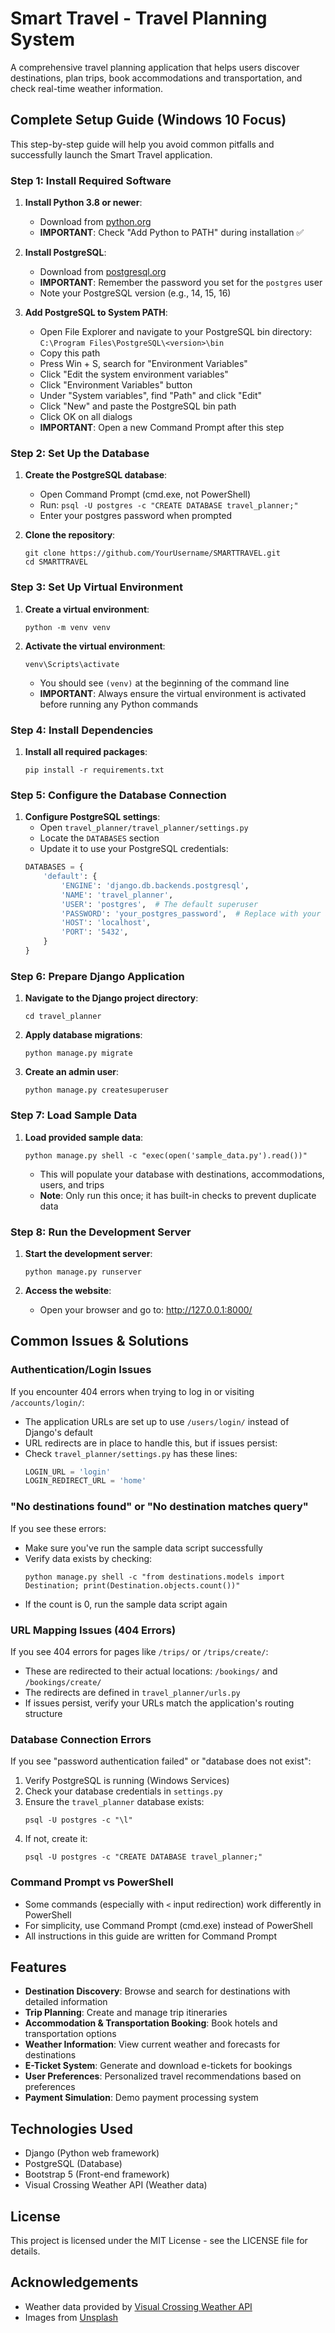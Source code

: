 # Smart Travel - Travel Planning System

A comprehensive travel planning application that helps users discover destinations, plan trips, book accommodations and transportation, and check real-time weather information.

## Complete Setup Guide (Windows 10 Focus)

This step-by-step guide will help you avoid common pitfalls and successfully launch the Smart Travel application.

### Step 1: Install Required Software

1. **Install Python 3.8 or newer**:
   - Download from [python.org](https://www.python.org/downloads/)
   - **IMPORTANT**: Check "Add Python to PATH" during installation ✅

2. **Install PostgreSQL**:
   - Download from [postgresql.org](https://www.postgresql.org/download/windows/)
   - **IMPORTANT**: Remember the password you set for the `postgres` user
   - Note your PostgreSQL version (e.g., 14, 15, 16)

3. **Add PostgreSQL to System PATH**:
   - Open File Explorer and navigate to your PostgreSQL bin directory:
     `C:\Program Files\PostgreSQL\<version>\bin`
   - Copy this path
   - Press Win + S, search for "Environment Variables"
   - Click "Edit the system environment variables"
   - Click "Environment Variables" button
   - Under "System variables", find "Path" and click "Edit"
   - Click "New" and paste the PostgreSQL bin path
   - Click OK on all dialogs
   - **IMPORTANT**: Open a new Command Prompt after this step

### Step 2: Set Up the Database

1. **Create the PostgreSQL database**:
   - Open Command Prompt (cmd.exe, not PowerShell)
   - Run: `psql -U postgres -c "CREATE DATABASE travel_planner;"`
   - Enter your postgres password when prompted

2. **Clone the repository**:
   ```
   git clone https://github.com/YourUsername/SMARTTRAVEL.git
   cd SMARTTRAVEL
   ```

### Step 3: Set Up Virtual Environment

1. **Create a virtual environment**:
   ```
   python -m venv venv
   ```

2. **Activate the virtual environment**:
   ```
   venv\Scripts\activate
   ```
   - You should see `(venv)` at the beginning of the command line
   - **IMPORTANT**: Always ensure the virtual environment is activated before running any Python commands

### Step 4: Install Dependencies

1. **Install all required packages**:
   ```
   pip install -r requirements.txt
   ```

### Step 5: Configure the Database Connection

1. **Configure PostgreSQL settings**:
   - Open `travel_planner/travel_planner/settings.py`
   - Locate the `DATABASES` section
   - Update it to use your PostgreSQL credentials:
   ```python
   DATABASES = {
       'default': {
           'ENGINE': 'django.db.backends.postgresql',
           'NAME': 'travel_planner',
           'USER': 'postgres',  # The default superuser
           'PASSWORD': 'your_postgres_password',  # Replace with your actual password
           'HOST': 'localhost',
           'PORT': '5432',
       }
   }
   ```

### Step 6: Prepare Django Application

1. **Navigate to the Django project directory**:
   ```
   cd travel_planner
   ```

2. **Apply database migrations**:
   ```
   python manage.py migrate
   ```

3. **Create an admin user**:
   ```
   python manage.py createsuperuser
   ```

### Step 7: Load Sample Data

1. **Load provided sample data**:
   ```
   python manage.py shell -c "exec(open('sample_data.py').read())"
   ```
   - This will populate your database with destinations, accommodations, users, and trips
   - **Note**: Only run this once; it has built-in checks to prevent duplicate data

### Step 8: Run the Development Server

1. **Start the development server**:
   ```
   python manage.py runserver
   ```

2. **Access the website**:
   - Open your browser and go to: http://127.0.0.1:8000/

## Common Issues & Solutions

### Authentication/Login Issues
If you encounter 404 errors when trying to log in or visiting `/accounts/login/`:
- The application URLs are set up to use `/users/login/` instead of Django's default
- URL redirects are in place to handle this, but if issues persist:
- Check `travel_planner/settings.py` has these lines:
  ```python
  LOGIN_URL = 'login'
  LOGIN_REDIRECT_URL = 'home'
  ```

### "No destinations found" or "No destination matches query"
If you see these errors:
- Make sure you've run the sample data script successfully
- Verify data exists by checking:
  ```
  python manage.py shell -c "from destinations.models import Destination; print(Destination.objects.count())"
  ```
- If the count is 0, run the sample data script again

### URL Mapping Issues (404 Errors)
If you see 404 errors for pages like `/trips/` or `/trips/create/`:
- These are redirected to their actual locations: `/bookings/` and `/bookings/create/`
- The redirects are defined in `travel_planner/urls.py`
- If issues persist, verify your URLs match the application's routing structure

### Database Connection Errors
If you see "password authentication failed" or "database does not exist":
1. Verify PostgreSQL is running (Windows Services)
2. Check your database credentials in `settings.py`
3. Ensure the `travel_planner` database exists:
   ```
   psql -U postgres -c "\l"
   ```
4. If not, create it:
   ```
   psql -U postgres -c "CREATE DATABASE travel_planner;"
   ```

### Command Prompt vs PowerShell
- Some commands (especially with `<` input redirection) work differently in PowerShell
- For simplicity, use Command Prompt (cmd.exe) instead of PowerShell
- All instructions in this guide are written for Command Prompt

## Features

- **Destination Discovery**: Browse and search for destinations with detailed information
- **Trip Planning**: Create and manage trip itineraries
- **Accommodation & Transportation Booking**: Book hotels and transportation options
- **Weather Information**: View current weather and forecasts for destinations
- **E-Ticket System**: Generate and download e-tickets for bookings
- **User Preferences**: Personalized travel recommendations based on preferences
- **Payment Simulation**: Demo payment processing system

## Technologies Used

- Django (Python web framework)
- PostgreSQL (Database)
- Bootstrap 5 (Front-end framework)
- Visual Crossing Weather API (Weather data)

## License

This project is licensed under the MIT License - see the LICENSE file for details.

## Acknowledgements

- Weather data provided by [Visual Crossing Weather API](https://www.visualcrossing.com/)
- Images from [Unsplash](https://unsplash.com/)
